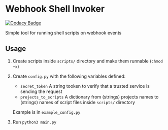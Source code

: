 # Webhook Shell Invoker

[![Codacy Badge](https://api.codacy.com/project/badge/Grade/0c6e62c7d7264d7f8a5723e636699dde)](https://app.codacy.com/manual/kolayne/webhook_shell_invoker?utm_source=github.com&utm_medium=referral&utm_content=kolayne/webhook_shell_invoker&utm_campaign=Badge_Grade_Dashboard)

Simple tool for running shell scripts on webhook events

## Usage

1.  Create scripts inside `scripts/` directory and make them runnable (`chmod +x`)

2.  Create `config.py` with the following variables defined:

    -   `secret_token` A string tooken to verify that a trusted service is sending the request
    -   `projects_to_scripts` A dictionary from (strings) projects names to (strings) names of script files inside `scripts/` directory

    Example is in `example_config.py`

3.  Run `python3 main.py`
